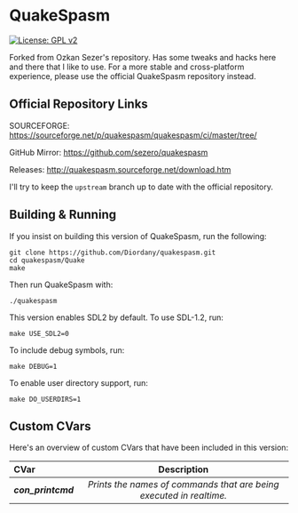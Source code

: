 # QuakeSpasm

[![License: GPL v2](https://img.shields.io/badge/License-GPL_v2-blue.svg)](https://www.gnu.org/licenses/old-licenses/gpl-2.0.en.html)

Forked from Ozkan Sezer's repository. Has some tweaks and hacks here and there that I like to use. For a more stable and cross-platform experience, please use the official QuakeSpasm repository instead.

## Official Repository Links

SOURCEFORGE: https://sourceforge.net/p/quakespasm/quakespasm/ci/master/tree/

GitHub Mirror: https://github.com/sezero/quakespasm

Releases: http://quakespasm.sourceforge.net/download.htm

I'll try to keep the `upstream` branch up to date with the official repository.

## Building & Running

If you insist on building this version of QuakeSpasm, run the following:

```
git clone https://github.com/Diordany/quakespasm.git
cd quakespasm/Quake
make
```

Then run QuakeSpasm with:

```
./quakespasm
```

This version enables SDL2 by default. To use SDL-1.2, run:

```
make USE_SDL2=0
```

To include debug symbols, run:

```
make DEBUG=1
```

To enable user directory support, run:

```
make DO_USERDIRS=1
```

## Custom CVars

Here's an overview of custom CVars that have been included in this version:

| CVar               | Description                                                         |
|:-------------------|:-------------------------------------------------------------------:|
| ***con_printcmd*** | *Prints the names of commands that are being executed in realtime.* |
